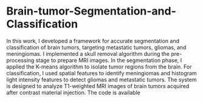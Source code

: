 # Brain-tumor-Segmentation-and-Classification
In this work, I developed a framework for accurate segmentation and classification of brain tumors, targeting metastatic tumors, gliomas, and meningiomas. I implemented a skull removal algorithm during the pre-processing stage to prepare MRI images. In the segmentation phase, I applied the K-means algorithm to isolate tumor regions from the brain. For classification, I used spatial features to identify meningiomas and histogram light intensity features to detect gliomas and metastatic tumors. The system is designed to analyze T1-weighted MRI images of brain tumors acquired after contrast material injection.
The code is available 
